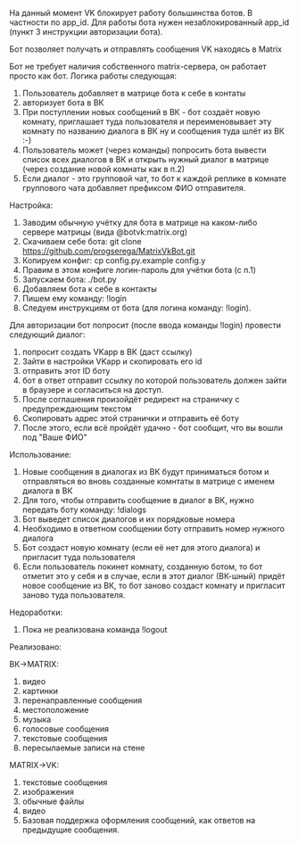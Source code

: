 На данный момент VK блокирует работу большинства ботов. В частности по app_id. Для работы бота нужен незаблокированный app_id (пункт 3 инструкции авторизации бота).

Бот позволяет получать и отправлять сообщения VK находясь в Matrix

Бот не требует наличия собственного matrix-сервера, он работает просто как бот.
Логика работы следующая:
1. Пользователь добавляет в матрице бота к себе в контаты
2. авторизует бота в ВК
3. При поступлении новых сообщений в ВК - бот создаёт новую комнату, приглашает туда пользователя и переименовывает эту комнату по названию диалога в ВК ну и сообщения туда шлёт из ВК :-)
4. Пользователь может (через команды) попросить бота вывести список всех диалогов в ВК и открыть нужный диалог в матрице (через создание новой комнаты как в п.2)
5. Если диалог - это групповой чат, то бот к каждой реплике в комнате группового чата добавляет префиксом ФИО отправителя.

Настройка:

1. Заводим обычную учётку для бота в матрице на каком-либо сервере матрицы (вида @botvk:matrix.org)
2. Скачиваем себе бота:  git clone https://github.com/progserega/MatrixVkBot.git
3. Копируем конфиг: cp config.py.example config.y
4. Правим в этом конфиге логин-пароль для учётки бота (с п.1)
5. Запускаем бота: ./bot.py 
6. Добавляем бота к себе в контакты
7. Пишем ему команду: !login
8. Следуем инструкциям от бота (для логина команду: !login).

Для авторизации бот попросит (после ввода команды !login) провести следующий диалог:
1. попросит создать VKapp в ВК (даст ссылку)
2. Зайти в настройки VKapp и скопировать его id
3. отправить этот ID боту
4. бот в ответ отправит ссылку по которой пользователь должен зайти в браузере и согласиться на доступ.
5. После соглашения произойдёт редирект на страничку с предупреждающим текстом
6. Скопировать адрес этой странички и отправить её боту
7. После этого, если всё пройдёт удачно - бот сообщит, что вы вошли под "Ваше ФИО"

Использование:
1. Новые сообщения в диалогах из ВК будут приниматься ботом и отправляться во вновь созданные комнтаты в матрице с именем диалога в ВК
2. Для того, чтобы отправить сообщение в диалог в ВК, нужно передать боту команду: !dialogs
3. Бот выведет список диалогов и их порядковые номера
4. Необходимо в ответном сообщении боту отправить номер нужного диалога 
5. Бот создаст новую комнату (если её нет для этого диалога) и пригласит туда пользователя
6. Если пользователь покинет комнату, созданную ботом, то бот отметит это у себя и в случае, если в этот диалог (ВК-шный) придёт новое сообщение из ВК, то бот заново создаст комнату и пригласит заново туда пользователя.

Недоработки:
1. Пока не реализована команда !logout

Реализовано:

ВК->MATRIX:
1. видео 
2. картинки
3. перенаправленные сообщения
4. местоположение
5. музыка
6. голосовые сообщения
7. текстовые сообщения
8. пересылаемые записи на стене

MATRIX->VK:
1. текстовые сообщения
2. изображения
3. обычные файлы
4. видео
5. Базовая поддержка оформления сообщений, как ответов на предыдущие сообщения.
